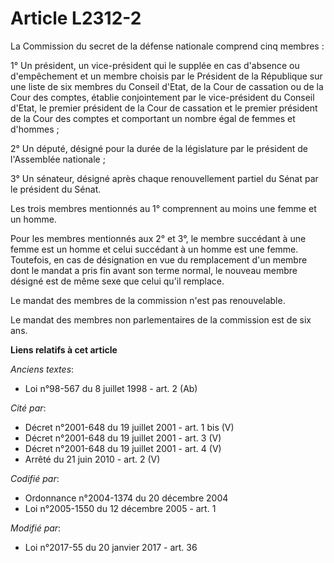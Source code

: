 # Article L2312-2

La Commission du secret de la défense nationale comprend cinq membres :

1° Un président, un vice-président qui le supplée en cas d'absence ou d'empêchement et un membre choisis par le Président de
la République sur une liste de six membres du Conseil d'Etat, de la Cour de cassation ou de la Cour des comptes, établie
conjointement par le vice-président du Conseil d'Etat, le premier président de la Cour de cassation et le premier président
de la Cour des comptes et comportant un nombre égal de femmes et d'hommes ;

2° Un député, désigné pour la durée de la législature par le président de l'Assemblée nationale ;

3° Un sénateur, désigné après chaque renouvellement partiel du Sénat par le président du Sénat.

Les trois membres mentionnés au 1° comprennent au moins une femme et un homme.

Pour les membres mentionnés aux 2° et 3°, le membre succédant à une femme est un homme et celui succédant à un homme est une
femme. Toutefois, en cas de désignation en vue du remplacement d'un membre dont le mandat a pris fin avant son terme normal,
le nouveau membre désigné est de même sexe que celui qu'il remplace.

Le mandat des membres de la commission n'est pas renouvelable.

Le mandat des membres non parlementaires de la commission est de six ans.

**Liens relatifs à cet article**

_Anciens textes_:

  - Loi n°98-567 du 8 juillet 1998 - art. 2 (Ab)

_Cité par_:

  - Décret n°2001-648 du 19 juillet 2001 - art. 1 bis (V)
  - Décret n°2001-648 du 19 juillet 2001 - art. 3 (V)
  - Décret n°2001-648 du 19 juillet 2001 - art. 4 (V)
  - Arrêté du 21 juin 2010 - art. 2 (V)

_Codifié par_:

  - Ordonnance n°2004-1374 du 20 décembre 2004
  - Loi n°2005-1550 du 12 décembre 2005 - art. 1

_Modifié par_:

  - Loi n°2017-55 du 20 janvier 2017 - art. 36
